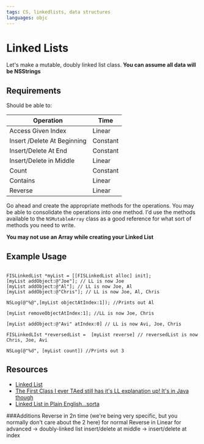```yaml
---
tags: CS, linkedlists, data structures
languages: objc
---
```



# Linked Lists

Let's make a mutable, doubly linked list class. **You can assume all data will be NSStrings**

## Requirements

Should be able to:

| Operation                   | Time     |
|-----------------------------|----------|
| Access Given Index          | Linear   |
| Insert /Delete At Beginning | Constant |
| Insert/Delete At End        | Constant |
| Insert/Delete in Middle     | Linear   |
| Count                       | Constant |
| Contains                    | Linear   |
| Reverse                     | Linear   |

Go ahead and create the appropriate methods for the operations. You may be able to consolidate the operations into one method. I'd use the methods available to the `NSMutableArray` class as a good reference for what sort of methods you need to write.

**You may not use an Array while creating your Linked List**

## Example Usage

```objc

FISLinkedList *myList = [[FISLinkedList alloc] init];
[myList addObject:@"Joe"]; // LL is now Joe
[myList addObject:@"Al"]; // LL is now Joe, Al
[myList addObject:@"Chris"]; // LL is now Joe, Al, Chris

NSLog(@"%@",[myList objectAtIndex:1]); //Prints out Al

[myList removeObjectAtIndex:1]; //LL is now Joe, Chris

[myList addObject:@"Avi" atIndex:0] // LL is now Avi, Joe, Chris

FISLinkedLIst *reversedList =  [myList reverse] // reversedList is now Chris, Joe, Avi

NSLog(@"%d", [myList count]) //Prints out 3
```

## Resources

  * [Linked List](http://en.wikipedia.org/wiki/Linked_list)
  * [The First Class I ever TAed still has it's LL explanation up! It's in Java though](http://www.cs.cmu.edu/~adamchik/15-121/lectures/Linked%20Lists/linked%20lists.html)
  * [Linked List in Plain English...sorta](https://www.youtube.com/watch?v=oiW79L8VYXk)

###Additions
Reverse in 2n time (we're being very specific, but you normally don't care
about the 2 here) for normal
Reverse in Linear for advanced -> doubly-linked list
insert/delete at middle -> insert/delete at index

